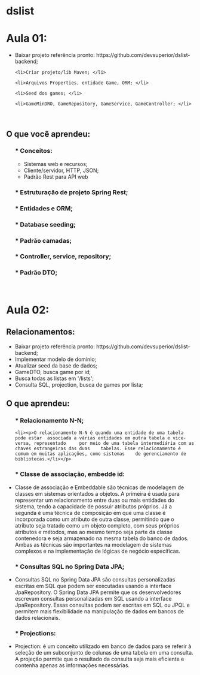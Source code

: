 # dslist
<h1>Aula 01: </h1>

<ul>
	<li>Baixar projeto referência pronto: https://github.com/devsuperior/dslist-backend; </li>

	<li>Criar projeto/lib Maven; </li>

	<li>Arquivos Properties, entidade Game, ORM; </li>

	<li>Seed dos games; </li>

	<li>GameMinDRO, GameRepository, GameService, GameController; </li>
</ul>
<br>

<h2>O que você aprendeu:</h2>

<ul>
<h3>* Conceitos:</h3>
<ul>
	<li>Sistemas web e recursos;</li>
	<li>Cliente/servidor, HTTP, JSON; </li>
	<li>Padrão Rest para API web </li>
</ul>
<h3>* Estruturação de projeto Spring Rest; </h3>

<h3>* Entidades e ORM;</h3>

<h3>* Database seeding; </h3>

<h3>* Padrão camadas;</h3>

<h3>* Controller, service, repository;</h3>

<h3>* Padrão DTO;</h3>
</ul>
<br>

<h1>Aula 02: </h1>

<h2>Relacionamentos:</h2>

<ul>
	<li>Baixar projeto referência pronto: https://github.com/devsuperior/dslist-backend; </li>
	<li>Implementar modelo de domínio;</li>
	<li>Atualizar seed da base de dados;</li>
	<li>GameDTO, busca game por id;</li>
	<li>Busca todas as listas em '/lists';</li>
	<li>Consulta SQL, projection, busca de games por lista;</li>
</ul>

<h2>O que aprendeu:</h2>

<ul>
<h3>* Relacionamento N-N;</h3>

	<li><p>O relacionamento N-N é quando uma entidade de uma tabela pode estar 	associada a várias entidades em outra tabela e vice-versa, representado 	por meio de uma tabela intermediária com as chaves estrangeiras das duas 	tabelas. Esse relacionamento é comum em muitas aplicações, como sistemas 	de gerenciamento de bibliotecas.</li></p>

<h3>* Classe de associação, embedde id:</h3>
	<li><p>Classe de associação e Embeddable são técnicas de modelagem de 			classes em sistemas orientados a objetos. A primeira é usada para 			representar um relacionamento entre duas ou mais entidades do sistema, 			tendo a capacidade de possuir atributos próprios. Já a segunda é uma 			técnica de composição em que uma classe é incorporada como um atributo de 		outra classe, permitindo que o atributo seja tratado como um objeto 			completo, com seus próprios atributos e métodos, mas ao mesmo tempo seja 		parte da classe contenedora e seja armazenado na mesma tabela do banco de 		dados. Ambas as técnicas são importantes na modelagem de sistemas 			complexos e na implementação de lógicas de negócio específicas.</li></p>

<h3>* Consultas SQL no Spring Data JPA;</h3>
	<li><p>Consultas SQL no Spring Data JPA são consultas personalizadas 			escritas em SQL que podem ser executadas usando a interface JpaRepository. 	O Spring Data JPA permite que os desenvolvedores escrevam consultas 			personalizadas em SQL usando a interface JpaRepository. Essas consultas 		podem ser escritas em SQL ou JPQL e permitem mais flexibilidade na 			manipulação de dados em bancos de dados relacionais.</li></p>

<h3>* Projections:</h3>
	<li><p>Projection: é um conceito utilizado em banco de dados para se 			referir à seleção de um subconjunto de colunas de uma tabela em uma 			consulta. A projeção permite que o resultado da consulta seja mais 			eficiente e contenha apenas as informações necessárias.</li></p>
</ul>
